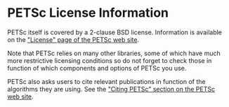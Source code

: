 # PETSc License Information

PETSc itself is covered by a 2-clause BSD license. 
Information is available on the 
["License" page of the PETSc web site](https://petsc.org/release/install/license/#doc-license).

Note that PETSc relies on many other libraries, some of which have much more restrictive
licensing conditions so do not forget to check those in function of which components and options
of PETSc you use.

PETSc also asks users to cite relevant publications in function of the algorithms they are
using. See the
["Citing PETSc" section on the PETSc web site](https://petsc.org/release/#citing-petsc).
